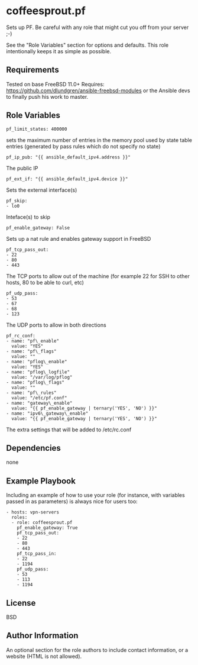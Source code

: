coffeesprout.pf
==============

Sets up PF.
Be careful with any role that might cut you off from your server ;-)

See the "Role Variables" section for options and defaults. This role intentionally keeps it as simple as possible.

Requirements
------------

Tested on base FreeBSD 11.0+
Requires: https://github.com/dlundgren/ansible-freebsd-modules or the Ansible devs to finally push his work to master.

Role Variables
--------------

    pf_limit_states: 400000
  
sets the maximum number of entries in the memory pool used by state table entries (generated by pass rules which	do not specify no state)


    pf_ip_pub: "{{ ansible_default_ipv4.address }}"

The public IP
  
    pf_ext_if: "{{ ansible_default_ipv4.device }}"
  
Sets the external interface(s)

    pf_skip:  
    - lo0

Inteface(s) to skip

    pf_enable_gateway: False

Sets up a nat rule and enables gateway support in FreeBSD

    pf_tcp_pass_out:
    - 22
    - 80
    - 443

The TCP ports to allow out of the machine (for example 22 for SSH to other hosts, 80 to be able to curl, etc)

    pf_udp_pass:
    - 53
    - 67
    - 68
    - 123
 

The UDP ports to allow in both directions

    pf_rc_conf:
    - name: "pf\_enable"
      value: "YES"
    - name: "pf\_flags"
      value: ""
    - name: "pflog\_enable"
      value: "YES"
    - name: "pflog\_logfile"
      value: "/var/log/pflog"
    - name: "pflog\_flags"
      value: ""
    - name: "pf\_rules"
      value: "/etc/pf.conf"
    - name: "gateway\_enable"
      value: "{{ pf_enable_gateway | ternary('YES', 'NO') }}"
    - name: "ipv6\_gateway\_enable"
      value: "{{ pf_enable_gateway | ternary('YES', 'NO') }}"

The extra settings that will be added to /etc/rc.conf

Dependencies
------------

none

Example Playbook
----------------

Including an example of how to use your role (for instance, with variables passed in as parameters) is always nice for users too:

    - hosts: vpn-servers
      roles:
      - role: coffeesprout.pf
        pf_enable_gateway: True
        pf_tcp_pass_out:
        - 22
        - 80
        - 443
        pf_tcp_pass_in:
        - 22
        - 1194
        pf_udp_pass:
        - 53
        - 113
        - 1194



License
-------

BSD

Author Information
------------------

An optional section for the role authors to include contact information, or a website (HTML is not allowed).
